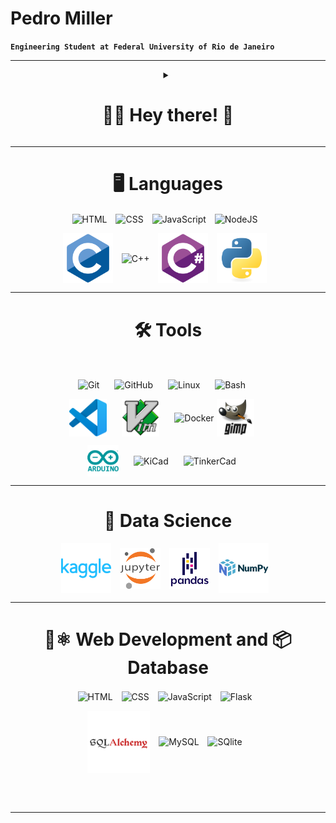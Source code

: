 # Pedro Miller

**`Engineering Student at Federal University of Rio de Janeiro`**

---

<details>
 <summary align='center' ><h1 align='center' >👨‍💻 Hey there! 👋</h1></summary>
    Hey there! My name is Pedro Miller, i'm a 19y old Electronics Technician and a Control and Automation Engineering student at one of Brazil's best Unversities.
  My passion for technology started when I was 12, I started developing robotics projects and coding with arduinos and recicled materials, later on, I went to a technical high school and graduated electronics and industrial automation technician. Today i'm an engineering student and a software developer at <a href="https://github.com/ufrj-nautilus">UFRJ Nautilus </a> team. Lately very happy and excited by working on many different projects and learning several new tools and skills!
<br><br>
 
> <h2>Academic Background</h2>
> 
> Control and Automation Engineering at UFRJ [2022 - Now]
> 
> Electronics and Industrial Automation Degree by ORT Institute Of Technology [2019 - 2021]

<br>

> <h2>Interests</h2>
>
> Robotics & IOT
> 
> Data Science
> 
> Machine Learning
> 
> Web Development
</details>

---
<h1 align='center'>🖥️ Languages</h1>

<p align='center'>
  <img align="center" alt="HTML" width="80px" style="padding-right:10px;" src="https://cdn.jsdelivr.net/gh/devicons/devicon/icons/html5/html5-plain.svg" />
<img align="center" alt="CSS" width="80px" style="padding-right:10px;" src="https://cdn.jsdelivr.net/gh/devicons/devicon/icons/css3/css3-plain.svg" />
<img align="center" alt="JavaScript" width="80px" style="padding-right:10px;" src="https://cdn.jsdelivr.net/gh/devicons/devicon/icons/javascript/javascript-plain.svg" />
<img align="center" alt="NodeJS" width="80px" style="padding-right:10px;" src="https://cdn.jsdelivr.net/gh/devicons/devicon/icons/nodejs/nodejs-original.svg" />
</p>

<p align='center'>
  <img align="center" alt="C" width="80px" style="padding-right:10px;" src="https://github.com/devicons/devicon/blob/v2.15.1/icons/c/c-original.svg"/>
<img align="center" alt="C++" width="80px" style="padding-right:10px;" src="https://cdn.jsdelivr.net/gh/devicons/devicon/icons/cplusplus/cplusplus-line.svg" />
<img align="center" alt="C#" width="80px" style="padding-right:10px;" src="https://github.com/devicons/devicon/blob/v2.15.1/icons/csharp/csharp-original.svg" />
<img align="center" alt="Python" width="80px" style="padding-right:10px;" src="https://github.com/devicons/devicon/blob/v2.15.1/icons/python/python-original.svg" />
</p>

---

<h1 align='center'> 🛠️ Tools </h1>
<br>
<p align='center'>
<img align="center" alt="Git" width="60px" style="padding-right:20px;" src="https://cdn.jsdelivr.net/gh/devicons/devicon/icons/git/git-original.svg" />
<img align="center" alt="GitHub" width="60px" style="padding-right:20px;" src="https://github.githubassets.com/images/modules/logos_page/GitHub-Mark.png" />
<img align="center" alt="Linux" width="60px" style="padding-right:20px;" src="https://cdn.jsdelivr.net/gh/devicons/devicon/icons/linux/linux-original.svg" />
<img align="center" alt="Bash" width="60px" style="padding-right:20px;" src="https://cdn.jsdelivr.net/gh/devicons/devicon/icons/bash/bash-original.svg" />
</p>

<p align='center'>
  <img align="center" alt="VsCode" width="60px" style="padding-right:20px;" src="https://github.com/devicons/devicon/blob/v2.15.1/icons/vscode/vscode-original.svg" />
  <img align="center" alt="Vim" width="60px" style="padding-right:20px;" src="https://github.com/devicons/devicon/blob/v2.15.1/icons/vim/vim-original.svg" />
 <img align="center" alt="Docker" width="60px"style="paddingright:20px;"src="https://images.crunchbase.com/image/upload/c_lpad,h_256,w_256,f_auto,q_auto:eco,dpr_1/ywjqppks5ffcnbfjuttq"/>
<img align="center" alt="GIMP" width="60px" style="padding-right:20px;" src="https://github.com/devicons/devicon/blob/v2.15.1/icons/gimp/gimp-original-wordmark.svg" />
</p>

<p align='center'>
<img align="center" alt="Arduino" width="50px" style="padding-right:20px;" src="https://github.com/devicons/devicon/blob/v2.15.1/icons/arduino/arduino-original-wordmark.svg" />
<img align="center" alt="KiCad" width="50px" style="padding-right:20px; " src="https://svg-files.pixelied.com/504d2579-460d-40db-84e3-1838422eab9e/thumb-256px.png" />
<img align="center" alt="TinkerCad" width="50px" style="padding-right:20px;" src="https://www.tinkercad.com/favicon.ico"/>
</p>

---
<h1 align='center'> 🔬 Data Science</h1>
<p align='center'>
 <img align="center" alt="Kaggle" width="80px" style="padding-right:10px;" src="https://github.com/devicons/devicon/blob/v2.15.1/icons/kaggle/kaggle-original-wordmark.svg" />
<img align="center" alt="Jupyter Notebook" width="65px" style="padding-right:10px;" src="https://github.com/devicons/devicon/blob/v2.15.1/icons/jupyter/jupyter-original-wordmark.svg" />
<img align="center" alt="Pandas" width="65px" style="padding-right:10px;" src="https://github.com/devicons/devicon/blob/v2.15.1/icons/pandas/pandas-original-wordmark.svg" />
<img align="center" alt="NumPy" width="80px" style="padding-right:10px;" src="https://github.com/devicons/devicon/blob/v2.15.1/icons/numpy/numpy-original-wordmark.svg" />
</p>


---
<h1 align='center'> 🎨⚛️ Web Development and 📦Database</h1>
<p align='center'>
 <img align="center" alt="HTML" width="50px" style="padding-right:10px;" src="https://cdn.jsdelivr.net/gh/devicons/devicon/icons/html5/html5-plain.svg" />
<img align="center" alt="CSS" width="50px" style="padding-right:10px;" src="https://cdn.jsdelivr.net/gh/devicons/devicon/icons/css3/css3-plain.svg" />
<img align="center" alt="JavaScript" width="50px" style="padding-right:10px;" src="https://cdn.jsdelivr.net/gh/devicons/devicon/icons/javascript/javascript-plain.svg" />
<img align="center" alt="Flask" width="70px" style="padding-right:10px;" src="https://miro.medium.com/v2/resize:fit:438/1*0G5zu7CnXdMT9pGbYUTQLQ.png" />
</p>

<p align='center'>

<img align="center" alt="SQLalchemy" width="100px" style="padding-right:10px;" src="https://github.com/devicons/devicon/blob/v2.15.1/icons/sqlalchemy/sqlalchemy-original-wordmark.svg" />
<img align="center" alt="MySQL" width="100px" style="padding-right:10px;" src="https://1000logos.net/wp-content/uploads/2020/08/MySQL-Logo.png" />
<img align="center" alt="SQlite" width="100px" style="padding-right:10px;" src="https://upload.wikimedia.org/wikipedia/commons/thumb/3/38/SQLite370.svg/450px-SQLite370.svg.png" />
</p>



<br><br>

---


